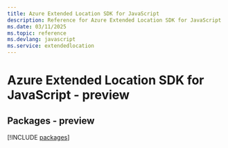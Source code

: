 ```yaml
---
title: Azure Extended Location SDK for JavaScript
description: Reference for Azure Extended Location SDK for JavaScript
ms.date: 03/11/2025
ms.topic: reference
ms.devlang: javascript
ms.service: extendedlocation
---
```

# Azure Extended Location SDK for JavaScript - preview
## Packages - preview
[!INCLUDE [packages](extended-location-index.md)]